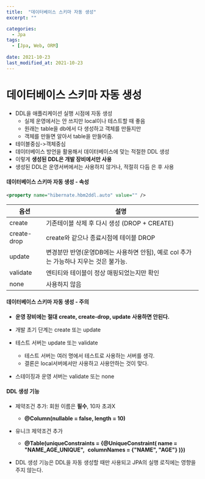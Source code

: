 ```yaml
---
title:  "데이터베이스 스키마 자동 생성"
excerpt: ""

categories:
  - Jpa
tags:
  - [Jpa, Web, ORM]
 
date: 2021-10-23
last_modified_at: 2021-10-23
---
```




# 데이터베이스 스키마 자동 생성

- DDL을 애플리케이션 실행 시점에 자동 생성
  - 실제 운영에서는 안 쓰지만 local이나 테스트할 때 좋음
  - 원래는 table을 db에서 다 생성하고 객체를 만들지만
  - 객체를 만들면 알아서 table을 만들어줌.
- 테이블중심->객체중심
- 데이터베이스 방언을 활용해서 데이터베이스에 맞는 적절한 DDL 생성
- 이렇게 **생성된** **DDL은 개발 장비에서만 사용**
- 생성된 DDL은 운영서버에서는 사용하지 않거나, 적절히 다듬 은 후 사용



#### 데이터베이스 스키마 자동 생성 - 속성

```xml
<property name="hibernate.hbm2ddl.auto" value="" />
```

| 옵션        | 설명                                                         |
| ----------- | ------------------------------------------------------------ |
| create      | 기존테이블 삭제 후 다시 생성 (DROP + CREATE)                 |
| create-drop | create와 같으나 종료시점에 테이블 DROP                       |
| update      | 변경분만 반영(운영DB에는 사용하면 안됨), 예로 col 추가는 가능하나 지우는 것은 불가능. |
| validate    | 엔티티와 테이블이 정상 매핑되었는지만 확인                   |
| none        | 사용하지 않음                                                |



#### 데이터베이스 스키마 자동 생성 - 주의

- **운영 장비에는 절대** **create, create-drop, update** **사용하면 안된다.**

- 개발 초기 단계는 create 또는 update
- 테스트 서버는 update 또는 validate
  - 테스트 서버는 여러 명에서 테스트로 사용하는 서버를 생각.
  - 결론은 local서버에서만 사용하고 사용안하는 것이 맞다.
- 스테이징과 운영 서버는 validate 또는 none



#### DDL 생성 기능

- 제약조건 추가: 회원 이름은 **필수**, 10자 초과X 
  - **@Column(nullable = false, length = 10)**
- 유니크 제약조건 추가
  - **@Table(uniqueConstraints = {@UniqueConstraint( name = "NAME_AGE_UNIQUE",**  **columnNames = {"NAME", "AGE"} )})**

- DDL 생성 기능은 DDL을 자동 생성할 때만 사용되고 JPA의 실행 로직에는 영향을 주지 않는다.